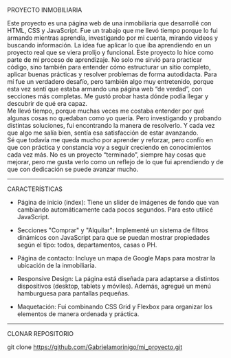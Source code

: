 PROYECTO INMOBILIARIA

Este proyecto es una página web de una inmobiliaria que desarrollé con HTML, CSS y JavaScript.
Fue un trabajo que me llevó tiempo porque lo fui armando mientras aprendía, investigando por mi cuenta, mirando videos y buscando información. La idea fue aplicar lo que iba aprendiendo en un proyecto real que se viera prolijo y funcional.
Este proyecto lo hice como parte de mi proceso de aprendizaje. No solo me sirvió para practicar código, sino también para entender cómo estructurar un sitio completo, aplicar buenas prácticas y resolver problemas de forma autodidacta.
Para mí fue un verdadero desafío, pero también algo muy entretenido, porque esta vez sentí que estaba armando una página web “de verdad”, con secciones más completas. Me gustó probar hasta dónde podía llegar y descubrir de qué era capaz.  
Me llevó tiempo, porque muchas veces me costaba entender por qué algunas cosas no quedaban como yo quería. Pero investigando y probando distintas soluciones, fui encontrando la manera de resolverlo. Y cada vez que algo me salía bien, sentía esa satisfacción de estar avanzando.  
Sé que todavía me queda mucho por aprender y reforzar, pero confío en que con práctica y constancia voy a seguir creciendo en conocimientos cada vez más.
No es un proyecto “terminado”, siempre hay cosas que mejorar, pero me gusta verlo como un reflejo de lo que fui aprendiendo y de que con dedicación se puede avanzar mucho.

---

CARACTERÍSTICAS

*  Página de inicio (index):
Tiene un slider de imágenes de fondo que van cambiando automáticamente cada pocos segundos. Para esto utilicé JavaScript.

* Secciones "Comprar" y "Alquilar":
Implementé un sistema de filtros dinámicos con JavaScript para que se puedan mostrar propiedades según el tipo: todos, departamentos, casas o PH.

* Página de contacto:
Incluye un mapa de Google Maps para mostrar la ubicación de la inmobiliaria.

* Responsive Design:
La página está diseñada para adaptarse a distintos dispositivos (desktop, tablets y móviles).
Además, agregué un menú hamburguesa para pantallas pequeñas.

* Maquetación:
Fui combinando CSS Grid y Flexbox para organizar los elementos de manera ordenada y práctica.

---

CLONAR REPOSITORIO

git clone https://github.com/Gabrielamorinigo/mi_proyecto.git




